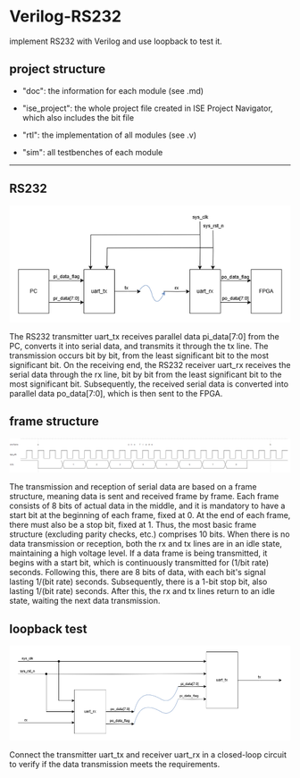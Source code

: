 # Verilog-RS232
implement RS232 with Verilog and use loopback to test it.

## project structure
- "doc": the information for each module (see .md)

- "ise_project": the whole project file created in ISE Project Navigator, which also includes the bit file

- "rtl": the implementation of all modules (see .v)

- "sim": all testbenches of each module

***

## RS232
![rs232_module](https://github.com/KaihaoYuHW/Verilog-RS232/blob/main/doc/rs232_module.png)

The RS232 transmitter uart_tx receives parallel data pi_data[7:0] from the PC, converts it into serial data, and transmits it through the tx line. The transmission occurs bit by bit, from the least significant bit to the most significant bit. On the receiving end, the RS232 receiver uart_rx receives the serial data through the rx line, bit by bit from the least significant bit to the most significant bit. Subsequently, the received serial data is converted into parallel data po_data[7:0], which is then sent to the FPGA.
## frame structure
![rs232_frame_structure](https://github.com/KaihaoYuHW/Verilog-RS232/blob/main/doc/rs232_frame_structure.bmp)

The transmission and reception of serial data are based on a frame structure, meaning data is sent and received frame by frame. Each frame consists of 8 bits of actual data in the middle, and it is mandatory to have a start bit at the beginning of each frame, fixed at 0. At the end of each frame, there must also be a stop bit, fixed at 1. Thus, the most basic frame structure (excluding parity checks, etc.) comprises 10 bits. When there is no data transmission or reception, both the rx and tx lines are in an idle state, maintaining a high voltage level. If a data frame is being transmitted, it begins with a start bit, which is continuously transmitted for (1/bit rate) seconds. Following this, there are 8 bits of data, with each bit's signal lasting 1/(bit rate) seconds. Subsequently, there is a 1-bit stop bit, also lasting 1/(bit rate) seconds. After this, the rx and tx lines return to an idle state, waiting the next data transmission.
## loopback test
![rs232_loopback](https://github.com/KaihaoYuHW/Verilog-RS232/blob/main/doc/rs232_loopback.png)

Connect the transmitter uart_tx and receiver uart_rx in a closed-loop circuit to verify if the data transmission meets the requirements.
